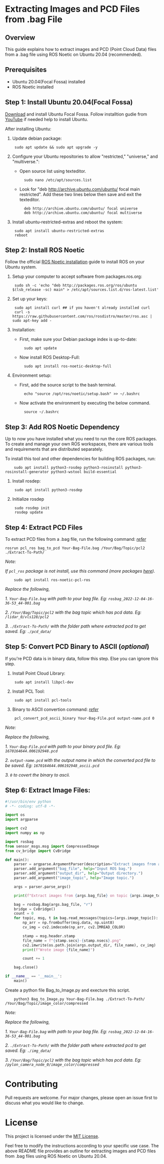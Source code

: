 # Extracting Images and PCD Files from .bag File

## Overview

This guide explains how to extract images and PCD (Point Cloud Data) files from a .bag file using ROS Noetic on Ubuntu 20.04 (recommended).

## Prerequisites

- Ubuntu 20.04(Focal Fossa) installed
- ROS Noetic installed

## Step 1: Install Ubuntu 20.04(Focal Fossa)

[Download](https://releases.ubuntu.com/20.04/) and install Ubuntu Focal Fossa. Follow installtion gudie from [YouTube](https://www.youtube.com/results?search_query=install+ubuntu+20.04+focal+fossa) if needed help to install Ubuntu.

After installing Ubuntu:

1. Update debian package:

        sudo apt update && sudo apt upgrade -y

2. Configure your Ubuntu repositories to allow "restricted," "universe," and "multiverse.":

    - Open source list using texteditor.

            sudo nano /etc/apt/sources.list

    - Look for "deb http://archive.ubuntu.com/ubuntu/ focal main restricted".  Add these two lines below then save and exit the texteditor.
        
            deb http://archive.ubuntu.com/ubuntu/ focal universe
            deb http://archive.ubuntu.com/ubuntu/ focal multiverse

3. Install ubuntu-restricted-extras and reboot the system:

        sudo apt install ubuntu-restricted-extras
        reboot

## Step 2: Install ROS Noetic

Follow the official [ROS Noetic installation](http://wiki.ros.org/noetic/Installation/Ubuntu) guide to install ROS on your Ubuntu system.

1. Setup your computer to accept software from packages.ros.org:

        sudo sh -c 'echo "deb http://packages.ros.org/ros/ubuntu $(lsb_release -sc) main" > /etc/apt/sources.list.d/ros-latest.list'

2. Set up your keys:

        sudo apt install curl ## if you haven't already installed curl
        curl -s https://raw.githubusercontent.com/ros/rosdistro/master/ros.asc | sudo apt-key add -

3. Installation:

    - First, make sure your Debian package index is up-to-date:

            sudo apt update

    - Now install ROS Desktop-Full:

            sudo apt install ros-noetic-desktop-full

4. Environment setup:

    - First, add the source script to the bash terminal.

            echo "source /opt/ros/noetic/setup.bash" >> ~/.bashrc

    - Now activate the environment by executing the below command.

            source ~/.bashrc

## Step 3: Add ROS Noetic Dependency

Up to now you have installed what you need to run the core ROS packages. To create and manage your own ROS workspaces, there are various tools and requirements that are distributed separately. 

To install this tool and other dependencies for building ROS packages, run:

        sudo apt install python3-rosdep python3-rosinstall python3-rosinstall-generator python3-wstool build-essential

1. Install rosdep:

        sudo apt install python3-rosdep

2. Initialize rosdep

        sudo rosdep init
        rosdep update


## Step 4: Extract PCD Files

To extract PCD files from a .bag file, run the following command: [*refer*](https://github.com/ros/ros_comm/issues/2316)

    rosrun pcl_ros bag_to_pcd Your-Bag-File.bag /Your/Bag/Topic/pcl2 ./Extract-To-Path/

*Note:*

*If `pcl_ros` package is not install, use this command (more packages [here](https://index.ros.org/search/)).*

        sudo apt install ros-noetic-pcl-ros

*Replace the following,*

*1. `Your-Bag-File.bag` with path to your bag file. Eg: `rosbag_2022-12-04-16-36-53_44-001.bag`*

*2. `/Your/Bag/Topic/pcl2` with the bag topic which has pcd data. Eg: `/lidar_0/vls128/pcl2`*

*3. `./Extract-To-Path/` with the folder path where extracted pcd to get saved. Eg: `./pcd_data/`*

## Step 5: Convert PCD Binary to ASCII (*optional*)

If you're PCD data is in binary data, follow this step. Else you can ignore this step.

1. Install Point Cloud Library:

        sudo apt install libpcl-dev

2. Install PCL Tool:

        sudo apt install pcl-tools

3. Binary to ASCII convertion command: [*refer*](https://stackoverflow.com/questions/56983991/how-to-unpack-convert-binary-data-in-a-file-into-readable-values)

        pcl_convert_pcd_ascii_binary Your-Bag-File.pcd output-name.pcd 0

*Note:*

*Replace the following,*

*1. `Your-Bag-File.pcd` with path to your binary pcd file. Eg: `1670164644.006192948.pcd`*

*2. `output-name.pcd` with the output name in which the converted pcd file to be saved. Eg: `1670164644.006192948_ascii.pcd`*

*3. `0` to covert the binary to ascii.*


## Step 6: Extract Image Files:

```python
#!/usr/bin/env python
# -*- coding: utf-8 -*-

import os
import argparse

import cv2
import numpy as np

import rosbag
from sensor_msgs.msg import CompressedImage
from cv_bridge import CvBridge

def main():
    parser = argparse.ArgumentParser(description="Extract images from a ROS bag.")
    parser.add_argument("bag_file", help="Input ROS bag.")
    parser.add_argument("output_dir", help="Output directory.")
    parser.add_argument("image_topic", help="Image topic.")

    args = parser.parse_args()

    print(f"Extract images from {args.bag_file} on topic {args.image_topic} into {args.output_dir}")

    bag = rosbag.Bag(args.bag_file, "r")
    bridge = CvBridge()
    count = 0
    for topic, msg, t in bag.read_messages(topics=[args.image_topic]):
        np_arr = np.frombuffer(msg.data, np.uint8)
        cv_img = cv2.imdecode(np_arr, cv2.IMREAD_COLOR)

        stamp = msg.header.stamp
        file_name = f"{stamp.secs}-{stamp.nsecs}.png"
        cv2.imwrite(os.path.join(args.output_dir, file_name), cv_img)
        print(f"Wrote image {file_name}")

        count += 1

    bag.close()

if __name__ == '__main__':
    main()
```

Create a python file Bag_to_Image.py and execture this script.

        python3 Bag_to_Image.py Your-Bag-File.bag ./Extract-To-Path/ /Your/Bag/Topic/image_color/compressed

*Note:*

*Replace the following,*

*1. `Your-Bag-File.bag` with path to your bag file. Eg: `rosbag_2022-12-04-16-36-53_44-001.bag`*

*2. `./Extract-To-Path/` with the folder path where extracted pcd to get saved. Eg: `./img_data/`*

*3. `/Your/Bag/Topic/pcl2` with the bag topic which has pcd data. Eg: `/pylon_camera_node_0/image_color/compressed`*

# Contributing

Pull requests are welcome. For major changes, please open an issue first to discuss what you would like to change.

# License

This project is licensed under the [MIT License](https://mit-license.org/).

Feel free to modify the instructions according to your specific use case. The above README file provides an outline for extracting images and PCD files from .bag files using ROS Noetic on Ubuntu 20.04.